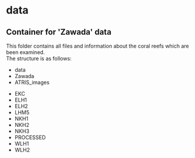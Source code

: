 data
===================
Container for 'Zawada' data
-------------------
This folder contains all files and information about the coral reefs which are been examined.  
The structure is as follows:
- data
- Zawada
- ATRIS_images
* EKC
* ELH1
* ELH2
* LHM5
* NKH1
* NKH2
* NKH3
* PROCESSED
* WLH1
* WLH2
